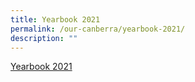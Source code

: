 ```yaml
---
title: Yearbook 2021
permalink: /our-canberra/yearbook-2021/
description: ""
---
```

[Yearbook 2021](https://online.fliphtml5.com/obrr/zfnn/#p=1)